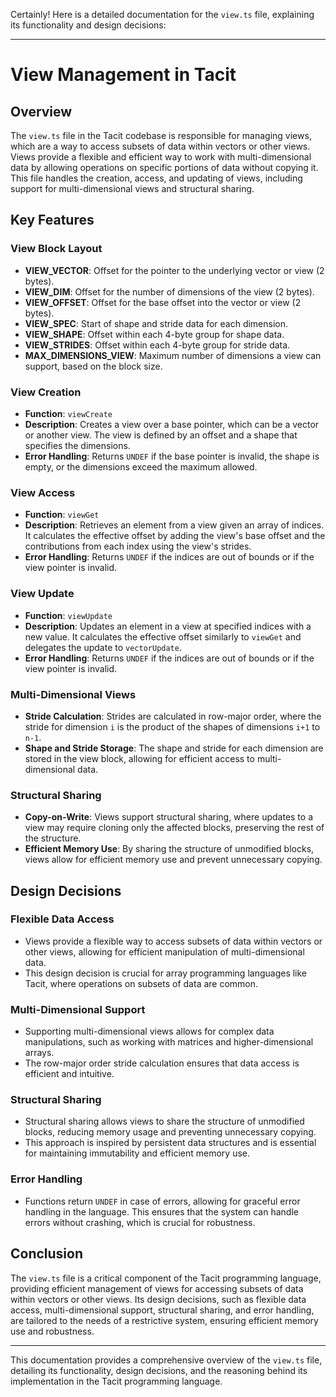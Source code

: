 Certainly! Here is a detailed documentation for the `view.ts` file, explaining its functionality and design decisions:

---

# View Management in Tacit

## Overview

The `view.ts` file in the Tacit codebase is responsible for managing views, which are a way to access subsets of data within vectors or other views. Views provide a flexible and efficient way to work with multi-dimensional data by allowing operations on specific portions of data without copying it. This file handles the creation, access, and updating of views, including support for multi-dimensional views and structural sharing.

## Key Features

### View Block Layout

- **VIEW_VECTOR**: Offset for the pointer to the underlying vector or view (2 bytes).
- **VIEW_DIM**: Offset for the number of dimensions of the view (2 bytes).
- **VIEW_OFFSET**: Offset for the base offset into the vector or view (2 bytes).
- **VIEW_SPEC**: Start of shape and stride data for each dimension.
- **VIEW_SHAPE**: Offset within each 4-byte group for shape data.
- **VIEW_STRIDES**: Offset within each 4-byte group for stride data.
- **MAX_DIMENSIONS_VIEW**: Maximum number of dimensions a view can support, based on the block size.

### View Creation

- **Function**: `viewCreate`
- **Description**: Creates a view over a base pointer, which can be a vector or another view. The view is defined by an offset and a shape that specifies the dimensions.
- **Error Handling**: Returns `UNDEF` if the base pointer is invalid, the shape is empty, or the dimensions exceed the maximum allowed.

### View Access

- **Function**: `viewGet`
- **Description**: Retrieves an element from a view given an array of indices. It calculates the effective offset by adding the view's base offset and the contributions from each index using the view's strides.
- **Error Handling**: Returns `UNDEF` if the indices are out of bounds or if the view pointer is invalid.

### View Update

- **Function**: `viewUpdate`
- **Description**: Updates an element in a view at specified indices with a new value. It calculates the effective offset similarly to `viewGet` and delegates the update to `vectorUpdate`.
- **Error Handling**: Returns `UNDEF` if the indices are out of bounds or if the view pointer is invalid.

### Multi-Dimensional Views

- **Stride Calculation**: Strides are calculated in row-major order, where the stride for dimension `i` is the product of the shapes of dimensions `i+1` to `n-1`.
- **Shape and Stride Storage**: The shape and stride for each dimension are stored in the view block, allowing for efficient access to multi-dimensional data.

### Structural Sharing

- **Copy-on-Write**: Views support structural sharing, where updates to a view may require cloning only the affected blocks, preserving the rest of the structure.
- **Efficient Memory Use**: By sharing the structure of unmodified blocks, views allow for efficient memory use and prevent unnecessary copying.

## Design Decisions

### Flexible Data Access

- Views provide a flexible way to access subsets of data within vectors or other views, allowing for efficient manipulation of multi-dimensional data.
- This design decision is crucial for array programming languages like Tacit, where operations on subsets of data are common.

### Multi-Dimensional Support

- Supporting multi-dimensional views allows for complex data manipulations, such as working with matrices and higher-dimensional arrays.
- The row-major order stride calculation ensures that data access is efficient and intuitive.

### Structural Sharing

- Structural sharing allows views to share the structure of unmodified blocks, reducing memory usage and preventing unnecessary copying.
- This approach is inspired by persistent data structures and is essential for maintaining immutability and efficient memory use.

### Error Handling

- Functions return `UNDEF` in case of errors, allowing for graceful error handling in the language. This ensures that the system can handle errors without crashing, which is crucial for robustness.

## Conclusion

The `view.ts` file is a critical component of the Tacit programming language, providing efficient management of views for accessing subsets of data within vectors or other views. Its design decisions, such as flexible data access, multi-dimensional support, structural sharing, and error handling, are tailored to the needs of a restrictive system, ensuring efficient memory use and robustness.

---

This documentation provides a comprehensive overview of the `view.ts` file, detailing its functionality, design decisions, and the reasoning behind its implementation in the Tacit programming language.